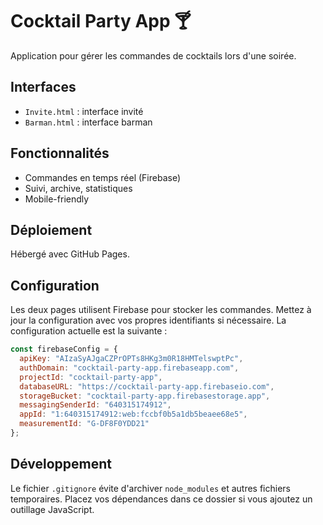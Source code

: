 # Cocktail Party App 🍸

Application pour gérer les commandes de cocktails lors d'une soirée.

## Interfaces

- `Invite.html` : interface invité
- `Barman.html` : interface barman

## Fonctionnalités

- Commandes en temps réel (Firebase)
- Suivi, archive, statistiques
- Mobile-friendly

## Déploiement

Hébergé avec GitHub Pages.

## Configuration

Les deux pages utilisent Firebase pour stocker les commandes. Mettez à jour la
configuration avec vos propres identifiants si nécessaire. La configuration
actuelle est la suivante :

```javascript
const firebaseConfig = {
  apiKey: "AIzaSyAJgaCZPrOPTs8HKg3m0R18HMTelswptPc",
  authDomain: "cocktail-party-app.firebaseapp.com",
  projectId: "cocktail-party-app",
  databaseURL: "https://cocktail-party-app.firebaseio.com",
  storageBucket: "cocktail-party-app.firebasestorage.app",
  messagingSenderId: "640315174912",
  appId: "1:640315174912:web:fccbf0b5a1db5beaee68e5",
  measurementId: "G-DF8F0YDD21"
};
```

## Développement

Le fichier `.gitignore` évite d'archiver `node_modules` et autres fichiers
temporaires. Placez vos dépendances dans ce dossier si vous ajoutez un outillage
JavaScript.
